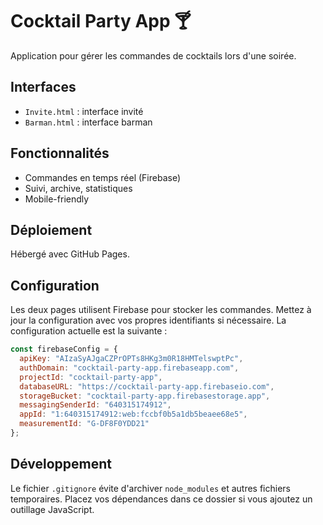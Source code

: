 # Cocktail Party App 🍸

Application pour gérer les commandes de cocktails lors d'une soirée.

## Interfaces

- `Invite.html` : interface invité
- `Barman.html` : interface barman

## Fonctionnalités

- Commandes en temps réel (Firebase)
- Suivi, archive, statistiques
- Mobile-friendly

## Déploiement

Hébergé avec GitHub Pages.

## Configuration

Les deux pages utilisent Firebase pour stocker les commandes. Mettez à jour la
configuration avec vos propres identifiants si nécessaire. La configuration
actuelle est la suivante :

```javascript
const firebaseConfig = {
  apiKey: "AIzaSyAJgaCZPrOPTs8HKg3m0R18HMTelswptPc",
  authDomain: "cocktail-party-app.firebaseapp.com",
  projectId: "cocktail-party-app",
  databaseURL: "https://cocktail-party-app.firebaseio.com",
  storageBucket: "cocktail-party-app.firebasestorage.app",
  messagingSenderId: "640315174912",
  appId: "1:640315174912:web:fccbf0b5a1db5beaee68e5",
  measurementId: "G-DF8F0YDD21"
};
```

## Développement

Le fichier `.gitignore` évite d'archiver `node_modules` et autres fichiers
temporaires. Placez vos dépendances dans ce dossier si vous ajoutez un outillage
JavaScript.
